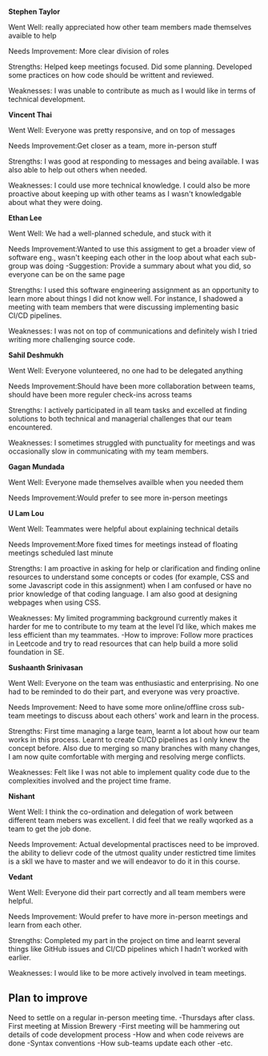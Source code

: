 **Stephen Taylor**

Went Well: really appreciated how other team members made themselves avaible to help

Needs Improvement: More clear division of roles

Strengths: Helped keep meetings focused. Did some planning. Developed some practices on how code should be writtent and reviewed.

Weaknesses: I was unable to contribute as much as I would like in terms of technical development.

**Vincent Thai**

Went Well: Everyone was pretty responsive, and on top of messages

Needs Improvement:Get closer as a team, more in-person stuff

Strengths: I was good at responding to messages and being available. I was also able to help out others when needed.

Weaknesses: I could use more technical knowledge. I could also be more proactive about keeping up with other teams as I wasn't knowledgable about what they were doing.

**Ethan Lee**

Went Well: We had a well-planned schedule, and stuck with it

Needs Improvement:Wanted to use this assigment to get a broader view of software eng., wasn't keeping each other in the loop about what each sub-group was doing
-Suggestion: Provide a summary about what you did, so everyone can be on the same page

Strengths: I used this software engineering assignment as an opportunity to learn more about things I did not know well. For instance, I shadowed a meeting with team members that were discussing implementing basic CI/CD pipelines.

Weaknesses: I was not on top of communications and definitely wish I tried writing more challenging source code.

**Sahil Deshmukh**

Went Well: Everyone volunteered, no one had to be delegated anything

Needs Improvement:Should have been more collaboration between teams, should have been more reguler check-ins across teams

Strengths: I actively participated in all team tasks and excelled at finding solutions to both technical and managerial challenges that our team encountered.

Weaknesses: I sometimes struggled with punctuality for meetings and was occasionally slow in communicating with my team members.

**Gagan Mundada**

Went Well: Everyone made themselves availble when you needed them

Needs Improvement:Would prefer to see more in-person meetings

**U Lam Lou**

Went Well: Teammates were helpful about explaining technical details

Needs Improvement:More fixed times for meetings instead of floating meetings scheduled last minute

Strengths: I am proactive in asking for help or clarification and finding online resources to understand some concepts or codes (for example, CSS and some Javascript code in this assignment) when I am confused or have no prior knowledge of that coding language. I am also good at designing webpages when using CSS.

Weaknesses: My limited programming background currently makes it harder for me to contribute to my team at the level I’d like, which makes me less efficient than my teammates.
-How to improve: Follow more practices in Leetcode and try to read resources that can help build a more solid foundation in SE.

**Sushaanth Srinivasan**

Went Well: Everyone on the team was enthusiastic and enterprising. No one had to be reminded to do their part, and everyone was very proactive.

Needs Improvement: Need to have some more online/offline cross sub-team meetings to discuss about each others' work and learn in the process.

Strengths: First time managing a large team, learnt a lot about how our team works in this process. Learnt to create CI/CD pipelines as I only knew the concept before. Also due to merging so many branches with many changes, I am now quite comfortable with merging and resolving merge conflicts.

Weaknesses: Felt like I was not able to implement quality code due to the complexities involved and the project time frame.

**Nishant**

Went Well: I think the co-ordination and delegation of work between different team mebers was excellent. I did feel that we really wqorked as a team to get the job done.

Needs Improvement:
Actual developmental practisces need to be improved. the ability to delievr code of the utmost quality under restictred time limites is a skll we have to master and we will endeavor to do it in this course.

**Vedant**

Went Well: Everyone did their part correctly and all team members were helpful.

Needs Improvement: Would prefer to have more in-person meetings and learn from each other.

Strengths: Completed my part in the project on time and learnt several things like GitHub issues and CI/CD pipelines which I hadn't worked with earlier.

Weaknesses: I would like to be more actively involved in team meetings.


## Plan to improve

Need to settle on a regular in-person meeting time.
-Thursdays after class. First meeting at Mission Brewery
-First meeting will be hammering out details of code development process
-How and when code reivews are done
-Syntax conventions
-How sub-teams update each other
-etc.
